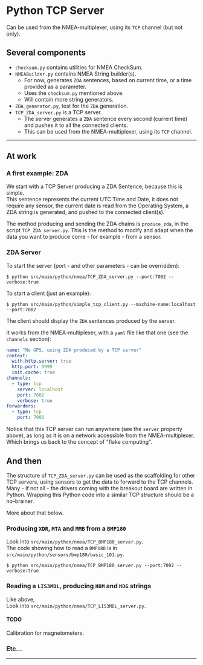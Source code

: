 # Python TCP Server
Can be used from the NMEA-multiplexer, using its `TCP` channel (but not only).

## Several components
- `checksum.py` contains utilities for NMEA CheckSum.
- `NMEABuilder.py` contains NMEA String builder(s).
  - For now, generates `ZDA` sentences, based on current time, or a time provided as a parameter.
  - Uses the `checksum.py` mentioned above.
  - Will contain more string generators.
- `ZDA_generator.py`, test for the `ZDA` generation.
- `TCP_ZDA_server.py` is a TCP server.
  - The server generates a `ZDA` sentence every second (current time) and pushes it to all the connected clients.
  - This can be used from the NMEA-multiplexer, using its `TCP` channel.

---

## At work
### A first example: ZDA
We start with a TCP Server producing a ZDA Sentence, because this is simple.  
This sentence represents the current UTC Time and Date, it does not require any sensor, the current date is read from the
Operating System, a ZDA string is generated, and pushed to the connected client(s).

The method producing and sending the ZDA chains is `produce_zda`, in the script `TCP_ZDA_server.py`.
This is the method to modify and adapt when the data you want to produce come - for example - from a sensor.

### ZDA Server
To start the server (port - and other parameters - can be overridden):
```
$ python src/main/python/nmea/TCP_ZDA_server.py --port:7002 --verbose:true
```

To start a client (just an example):
```
$ python src/main/python/simple_tcp_client.py --machine-name:localhost --port:7002
```
The client should display the `ZDA` sentences produced by the server.

It works from the NMEA-multiplexer, with a `yaml` file like that one (see the `channels` section):
```yaml
name: "No GPS, using ZDA produced by a TCP server"
context:
  with.http.server: true
  http.port: 9999
  init.cache: true
channels:
  - type: tcp
    server: localhost
    port: 7002
    verbose: true
forwarders:
  - type: tcp
    port: 7001
```
Notice that this TCP server can run anywhere (see the `server` property above), as long as it is on a network accessible from the NMEA-multiplexer. Which brings us back to the concept of "flake computing".

## And then
The structure of `TCP_ZDA_server.py` can be used as the scaffolding for 
other TCP servers, using sensors to get the data to forward to the TCP channels.  
Many - if not all - the drivers coming with the breakout board are written in Python.
Wrapping this Python code into a similar TCP structure should be a no-brainer.

More about that below.

### Producing `XDR`, `MTA` and `MMB` from a `BMP180`
Look into `src/main/python/nmea/TCP_BMP180_server.py`.  
The code showing how to read a `BMP180` is in `src/main/python/sensors/bmp180/basic_101.py`.

```
$ python src/main/python/nmea/TCP_BMP180_server.py --port:7002 --verbose:true
```

### Reading a `LIS3MDL`, producing `HDM` and `HDG` strings
Like above,  
Look into `src/main/python/nmea/TCP_LIS3MDL_server.py`.  

#### TODO
Calibration for magnetometers.


### Etc...

--- 
